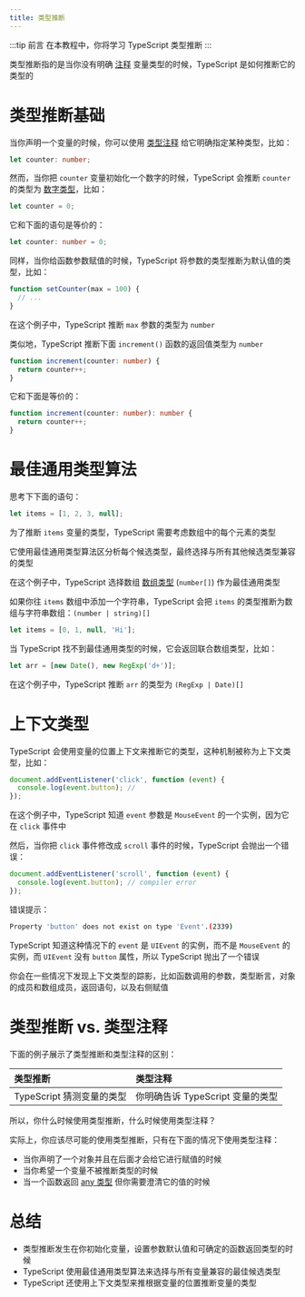 ```yaml
---
title: 类型推断
---
```


:::tip 前言
在本教程中，你将学习 TypeScript 类型推断
:::

类型推断指的是当你没有明确 [注释](/2-basic-types/1-type-annotations/) 变量类型的时候，TypeScript 是如何推断它的类型的

# 类型推断基础

当你声明一个变量的时候，你可以使用 [类型注释](/2-basic-types/1-type-annotations/) 给它明确指定某种类型，比如：

```ts
let counter: number;
```

然而，当你把 `counter` 变量初始化一个数字的时候，TypeScript 会推断 `counter` 的类型为 [数字类型](/2-basic-types/2-number/)，比如：

```ts
let counter = 0;
```

它和下面的语句是等价的：

```ts
let counter: number = 0;
```

同样，当你给函数参数赋值的时候，TypeScript 将参数的类型推断为默认值的类型，比如：

```ts
function setCounter(max = 100) {
  // ...
}
```

在这个例子中，TypeScript 推断 `max` 参数的类型为 `number`

类似地，TypeScript 推断下面 `increment()` 函数的返回值类型为 `number`

```ts
function increment(counter: number) {
  return counter++;
}
```

它和下面是等价的：

```ts
function increment(counter: number): number {
  return counter++;
}
```

# 最佳通用类型算法

思考下下面的语句：

```ts
let items = [1, 2, 3, null];
```

为了推断 `items` 变量的类型，TypeScript 需要考虑数组中的每个元素的类型

它使用最佳通用类型算法区分析每个候选类型，最终选择与所有其他候选类型兼容的类型

在这个例子中，TypeScript 选择数组 [数组类型](/2-basic-types/6-array-type/) (`number[]`) 作为最佳通用类型

如果你往 `items` 数组中添加一个字符串，TypeScript 会把 `items` 的类型推断为数组与字符串数组：`(number | string)[]`

```ts
let items = [0, 1, null, 'Hi'];
```

当 TypeScript 找不到最佳通用类型的时候，它会返回联合数组类型，比如：

```ts
let arr = [new Date(), new RegExp('d+')];
```

在这个例子中，TypeScript 推断 `arr` 的类型为 `(RegExp | Date)[]`

# 上下文类型

TypeScript 会使用变量的位置上下文来推断它的类型，这种机制被称为上下文类型，比如：

```ts
document.addEventListener('click', function (event) {
  console.log(event.button); //
});
```

在这个例子中，TypeScript 知道 `event` 参数是 `MouseEvent` 的一个实例，因为它在 `click` 事件中

然后，当你把 `click` 事件修改成 `scroll` 事件的时候，TypeScript 会抛出一个错误：

```ts
document.addEventListener('scroll', function (event) {
  console.log(event.button); // compiler error
});
```

错误提示：

```sh
Property 'button' does not exist on type 'Event'.(2339)
```

TypeScript 知道这种情况下的 `event` 是 `UIEvent` 的实例，而不是 `MouseEvent` 的实例，而 `UIEvent` 没有 `button` 属性，所以 TypeScript 抛出了一个错误

你会在一些情况下发现上下文类型的踪影，比如函数调用的参数，类型断言，对象的成员和数组成员，返回语句，以及右侧赋值

# 类型推断 vs. 类型注释

下面的例子展示了类型推断和类型注释的区别：

| 类型推断                  | 类型注释                         |
| :------------------------ | :------------------------------- |
| TypeScript 猜测变量的类型 | 你明确告诉 TypeScript 变量的类型 |

所以，你什么时候使用类型推断，什么时候使用类型注释？

实际上，你应该尽可能的使用类型推断，只有在下面的情况下使用类型注释：

- 当你声明了一个对象并且在后面才会给它进行赋值的时候
- 当你希望一个变量不被推断类型的时候
- 当一个函数返回 [any 类型](/2-basic-types/9-any-type/) 但你需要澄清它的值的时候

# 总结

- 类型推断发生在你初始化变量，设置参数默认值和可确定的函数返回类型的时候
- TypeScript 使用最佳通用类型算法来选择与所有变量兼容的最佳候选类型
- TypeScript 还使用上下文类型来推根据变量的位置推断变量的类型
